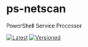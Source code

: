 # ps-netscan
PowerShell Service Processor

[![Latest](https://github.com/noveris-inf/ps-netscan/workflows/Latest/badge.svg)](https://github.com/noveris-inf/ps-netscan/actions?query=workflow%3ALatest) [![Versioned](https://github.com/noveris-inf/ps-netscan/workflows/Versioned/badge.svg)](https://github.com/noveris-inf/ps-netscan/actions?query=workflow%3AVersioned)
